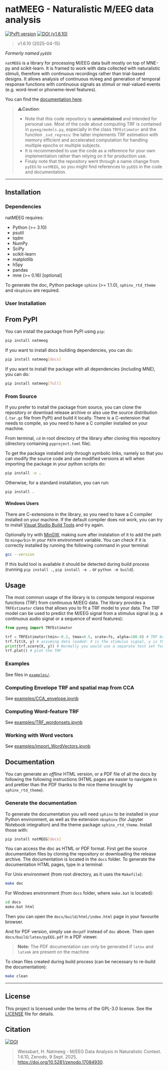 # natMEEG - Naturalistic M/EEG data analysis

[![PyPI version](https://badge.fury.io/py/natMEEG.svg)](https://badge.fury.io/py/natMEEG)
[![DOI (v1.6.10)](https://zenodo.org/badge/DOI/10.5281/zenodo.17084930.svg)](https://doi.org/10.5281/zenodo.17084930)

> v1.6.10 (2025-04-15)

_Formerly named `pyEEG`_

`natMEEG` is a library for processing M/EEG data built mostly on top of MNE-py and scikit-learn. It is framed to work with data collected with naturalistic stimuli, therefore with continuous recordings rather than trial-based designs. It allows analysis of continuous m/eeg and generation of temporal response functions with continuous signals as stimuli or real-valued events (e.g. word-level or phoneme-level features).

You can find the [documentation here](https://hugo-w.github.io/pyEEG-docs/index.html).

> ⚠️**Caution**:
> - Note that this code repository is **unmaintained** and intended for personal use. Most of the code about computing TRF is contained in `pyeeg/models.py`, especially in the class `TRFEstimator` and the function `_svd_regress`: the latter implements TRF estimation with memory efficient and accelerated computation for handling multiple epochs or multiple subjects.
> - It is recommended to use the code as a reference for your own implementation rather than relying on it for production use.
> - Finaly note that the repository went through a name change from `pyEEG` to `natMEEG`, so you might find references to `pyEEG` in the code and documentation.

------

## Installation

### Dependencies

natMEEG requires:

- Python (>= 3.10)
- psutil
- tqdm
- NumPy
- SciPy
- scikit-learn
- matplotlib
- h5py
- pandas
- mne (>= 0.16) [optional]

To generate the doc, Python package `sphinx` (>= 1.1.0), `sphinx_rtd_theme` and `nbsphinx` are required.

### User Installation

## From PyPI

You can install the package from PyPI using `pip`:

```bash
pip install natmeeg
```

If you want to install docs building dependencies, you can do:

```bash
pip install natmeeg[docs]
```

If you want to install the package with all dependencies (including MNE), you can do:

```bash
pip install natmeeg[full]
```

### From Source

If you prefer to install the package from source, you can clone the repository or download release archive or also use the source distribution (`.tar.gz` file from PyPi) and build it locally. There is a C-extension that needs to compile, so you need to have a C compiler installed on your machine.

From terminal, `cd` in root directory of the library after cloning this repository (directory containing `pyproject.toml` file).

To get the package installed only through symbolic links, namely so that you can modify the source code and use modified versions at will when importing the package in your python scripts do:

```bash
pip install -e .
```

Otherwise, for a standard installation, you can run:

```bash
pip install .
```

#### Windows Users

There are C-extensions in the library, so you need to have a C compiler installed on your machine. 
If the default compiler does not work, you can try to install [Visual Studio Build Tools](https://visualstudio.microsoft.com/visual-cpp-build-tools/) and try again.

Optionally try with [MinGW](http://www.mingw.org/), making sure after instalation of it to add the path to `mingw/bin` in your `PATH` environment variable. You can check if it is correctly installed by running the following command in your terminal:

```bash
gcc --version
```

If this build tool is available it should be detected during build process (running `pip install .`, `pip install -e .` or `python -m build`).

## Usage

The most common usage of the library is to compute temporal response functions (TRF) from continuous M/EEG data. The library provides a `TRFEstimator` class that allows you to fit a TRF model to your data. The TRF model can be used to predict the M/EEG signal from a stimulus signal (e.g. a continuous audio signal or a sequence of word features):

```python
from pyeeg import TRFEstimator

trf = TRFEstimator(tmin=-0.2, tmax=0.5, srate=fs, alpha=100.0) # TRF between -200ms and 500ms, regularization parameter alpha=100.0
trf.fit(X, y) # assuming data loaded: X is the stimulus signal, y is the M/EEG signal, they must have the same number of samples (rows)
print(trf.score(X, y)) # Normally you would use a separate test set for scoring
trf.plot() # plot the TRF
```

### Examples

See files in [`examples/`](docs/source/examples/).

### Computing Envelope TRF and spatial map from CCA

See [examples/CCA_envelope.ipynb](docs/source/examples/CCA_envelope.ipynb)

### Computing Word-feature TRF

See [examples/TRF_wordonsets.ipynb](docs/source/examples/TRF_wordonsets.ipynb)

### Working with Word vectors

See [examples/import_WordVectors.ipynb](docs/source/examples/importWordVectors.ipynb)

## Documentation

You can generate an _offline_ HTML version, or a PDF file of all the docs by following the following instructions (HTML pages are easier to navigate in and prettier than the PDF thanks to the nice theme brought by `sphinx_rtd_theme`).

### Generate the documentation

To generate the documentation you will need `sphinx` to be installed in your Python environment, as well as the extension `nbsphinx` (for Jupyter Notebook integration) and the theme package `sphinx_rtd_theme`. Install those with:

```bash
pip install natMEEG[docs]
```

You can access the doc as HTML or PDF format. First get the source documentation files by cloning the repository or downloading the release archive. The documentation is located in the `docs` folder.
To generate the documentation HTML pages, type in a terminal:

For Unix environment (from root directory, as it uses the `Makefile`):

```bash
make doc
```

For Windows environment (from `docs` folder, where `make.bat` is located):

```bash
cd docs
make.bat html
```

Then you can open the `docs/build/html/index.html` page in your favourite browser.

And for PDF version, simply use `docpdf` instead of `doc` above.
Then open `docs/build/latex/pyEEG.pdf` in a PDF viewer.

> **Note:** The PDF documentation can only be generated if `latex` and `latxmk` are present on the machine

To clean files created during build process (can be necessary to re-build the documentation):

```bash
make clean
```
---

## License

This project is licensed under the terms of the GPL-3.0 license. See the [LICENSE](LICENSE) file for details.

## Citation

[![DOI](https://zenodo.org/badge/DOI/10.5281/zenodo.17084930.svg)](https://doi.org/10.5281/zenodo.17084930)

> Weissbart, H. Natmeeg - M/EEG Data Analysis in Naturalistic Context. 1.6.10, Zenodo, 9 Sept. 2025, https://doi.org/10.5281/zenodo.17084930.
